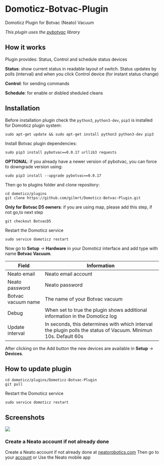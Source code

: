 # Domoticz-Botvac-Plugin
 Domoticz Plugin for Botvac (Neato) Vacuum
 
 *This plugin uses the [pybotvac](https://github.com/stianaske/pybotvac) library*

## How it works

Plugin provides: Status, Control and schedule status devices

**Status**: show current status in readable layout of switch. Status updates by polls 
(interval) and when you click Control device (for instant status change)

**Control**: for sending commands

**Schedule**: for enable or disbled sheduled cleans


## Installation

Before installation plugin check the `python3`, `python3-dev`, `pip3` is installed for Domoticz plugin system:
```
sudo apt-get update && sudo apt-get install python3 python3-dev pip3
```

Install Botvac plugin dependencies:
```
sudo pip3 install pybotvac==0.0.17 urllib3 requests
```

**OPTIONAL**: if you already have a newer version of pybotvac, you can force to downgrade version using:
```
sudo pip3 install --upgrade pybotvac==0.0.17
```

Then go to plugins folder and clone repository:
```
cd domoticz/plugins
git clone https://github.com/gilmrt/Domoticz-Botvac-Plugin.git
```

**Only for Botvac D5 owners**: if you are using map, please add this step, if not go,to next step
```
git checkout BotvacD5
```

Restart the Domoticz service
```
sudo service domoticz restart
```

Now go to **Setup** -> **Hardware** in your Domoticz interface and add type with name **Botvac Vacuum**.

| Field | Information|
| ----- | ---------- |
| Neato email | Neato email account |
| Neato password | Neato password |
| Botvac vacuum name | The name of your Botvac vacuum |
| Debug | When set to true the plugin shows additional information in the Domoticz log |
| Update interval | In seconds, this determines with which interval the plugin polls the status of Vacuum. Minimun 10s. Default 60s   |

After clicking on the Add button the new devices are available in **Setup** -> **Devices**.

## How to update plugin

```
cd domoticz/plugins/Domoticz-Botvac-Plugin
git pull
```

Restart the Domoticz service
```
sudo service domoticz restart
```

## Screenshots
![](https://user-images.githubusercontent.com/4236800/80859999-1fb89f00-8c65-11ea-8b10-32316c23bfd2.png)


### Create a Neato account if not already done

Create a Neato account if not already done at [neatorobotics.com](https://neatorobotics.com/fr/my-neato-create-account/)
Then go to your [account](https://neatorobotics.com/fr/my-neato/)
or 
Use the Neato mobile app

